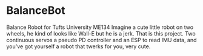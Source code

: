 # BalanceBot
Balance Robot for Tufts University ME134
Imagine a cute little robot on two wheels, he kind of looks like Wall-E but he is a jerk. That is this project.
Two continuous servos a pseudo PD controller and an ESP to read IMU data, and you've got yourself a robot that twerks for you, very cute.
